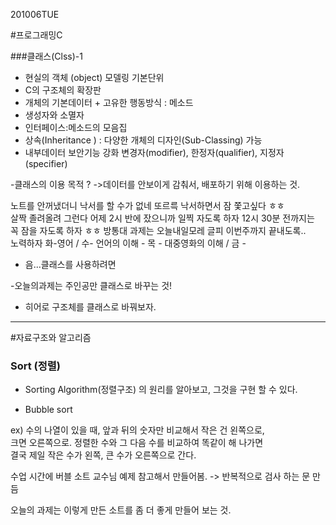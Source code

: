 201006TUE

#프로그래밍C

###클래스(Clss)-1

- 현실의 객체 (object) 모델링 기본단위
- C의 구조체의 확장판
- 개체의 기본데이터 + 고유한 행동방식 : 메소드
- 생성자와 소멸자
- 인터페이스:메소드의 모음집
- 상속(Inheritance ) : 다양한 개체의 디자인(Sub-Classing) 가능
- 내부데이터 보안기능 강화
	변경자(modifier), 한정자(qualifier), 지정자(specifier)

-클래스의 이용 목적 ? ->데이터를 안보이게 감춰서, 배포하기 위해 이용하는 것.

노트를 안꺼냈더니 낙서를 할 수가 없네 또르륵 낙서하면서 잠 쫓고싶다 ㅎㅎ   
살짝 졸려올려 그런다 어제 2시 반에 잤으니까 일찍 자도록 하자 12시 30분 전까지는   
꼭 잠을 자도록 하자 ㅎㅎ 방통대 과제는 오늘내일모레 글피 이번주까지 끝내도록..   
노력하자 화-영어 / 수- 언어의 이해 - 목 - 대중영화의 이해 / 금 -   

- 음...클래스를 사용하려면 

-오늘의과제는 주인공만 클래스로 바꾸는 것!   
- 히어로 구조체를 클래스로 바꿔보자.

---------------------------------------------------------------------------------------------

#자료구조와 알고리즘

### Sort (정렬)

- Sorting Algorithm(정렬구조) 의 원리를 알아보고, 그것을 구현 할 수 있다.

- Bubble sort

ex) 수의 나열이 있을 때, 앞과 뒤의 숫자만 비교해서 작은 건 왼쪽으로,   
크면 오른쪽으로. 정렬한 수와 그 다음 수를 비교하여 똑같이 해 나가면   
결국 제일 작은 수가 왼쪽, 큰 수가 오른쪽으로 간다.

수업 시간에 버블 소트 교수님 예제 참고해서 만들어봄. -> 반복적으로 검사 하는 문 만듬

오늘의 과제는 이렇게 만든 소트를 좀 더 좋게 만들어 보는 것.
